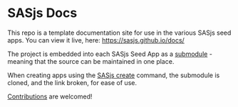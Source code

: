 # SASjs Docs

This repo is a template documentation site for use in the various SASjs seed apps.  You can view it live, here:  https://sasjs.github.io/docs/

The project is embedded into each SASjs Seed App as a [submodule](https://git-scm.com/book/en/v2/Git-Tools-Submodules) - meaning that the source can be maintained in one place.

When creating apps using the [SASjs create](https://cli.sasjs.io/create/) command, the submodule is cloned, and the link broken, for ease of use.

[Contributions](https://github.com/sasjs/docs) are welcomed!